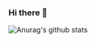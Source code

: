 ### Hi there 👋

![Anurag's github stats](https://github-readme-stats.vercel.app/api?username=puravdatta-sudo&show_icons=true&theme=radical)
